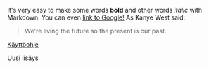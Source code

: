 It's very easy to make some words **bold** and other words *italic* with Markdown. You can even [link to Google!](http://google.com)
As Kanye West said:

> We're living the future so
> the present is our past.

[Käyttöohje](https://github.com/panummi/OTM_laskari5/blob/master/dokumentointi/kaytto_ohje.md)

Uusi lisäys
